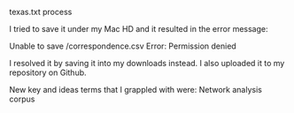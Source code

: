 texas.txt process 


I tried to save it under my Mac HD and it resulted in the error message: 

Unable to save /correspondence.csv
Error: Permission denied

I resolved it by saving it into my downloads instead. 
I also uploaded it to my repository on Github. 
  
  New key and ideas terms that I grappled with were: 
  Network analysis 
  corpus 
  
  
  
